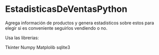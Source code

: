 # EstadisticasDeVentasPython
Agrega información de productos y genera estadisticos sobre estos para elegir si es conveniente seguirlos vendiendo o no.

Usa las librerias:

Tkinter
Numpy
Matplolib
sqlite3

